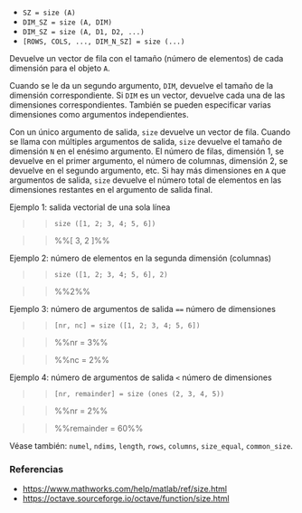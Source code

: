 - `SZ = size (A)`
- `DIM_SZ = size (A, DIM)`
- `DIM_SZ = size (A, D1, D2, ...)`
- `[ROWS, COLS, ..., DIM_N_SZ] = size (...)`

Devuelve un vector de fila con el tamaño (número de elementos) de cada
dimensión para el objeto `A`.

Cuando se le da un segundo argumento, `DIM`, devuelve el tamaño de la dimensión
correspondiente. Si `DIM` es un vector, devuelve cada una de las dimensiones
correspondientes. También se pueden especificar varias dimensiones como
argumentos independientes.

Con un único argumento de salida, `size` devuelve un vector de fila. Cuando se
llama con múltiples argumentos de salida, `size` devuelve el tamaño de
dimensión `N` en el enésimo argumento. El número de filas, dimensión 1, se
devuelve en el primer argumento, el número de columnas, dimensión 2, se
devuelve en el segundo argumento, etc. Si hay más dimensiones en `A` que
argumentos de salida, `size` devuelve el número total de elementos en las
dimensiones restantes en el argumento de salida final.

Ejemplo 1: salida vectorial de una sola línea

> > `size ([1, 2; 3, 4; 5, 6])`

> > %%[ 3, 2 ]%%

Ejemplo 2: número de elementos en la segunda dimensión (columnas)

> > `size ([1, 2; 3, 4; 5, 6], 2)`

> > %%2%%

Ejemplo 3: número de argumentos de salida `==` número de dimensiones

> > `[nr, nc] = size ([1, 2; 3, 4; 5, 6])`

> > %%nr = 3%%

> > %%nc = 2%%

Ejemplo 4: número de argumentos de salida `<` número de dimensiones

> > `[nr, remainder] = size (ones (2, 3, 4, 5))`

> > %%nr = 2%%

> > %%remainder = 60%%

Véase también: `numel`, `ndims`, `length`, `rows`, `columns`, `size_equal`,
`common_size`.

### Referencias

- https://www.mathworks.com/help/matlab/ref/size.html
- https://octave.sourceforge.io/octave/function/size.html
